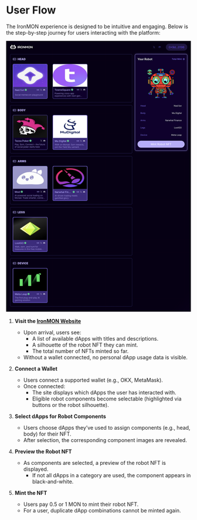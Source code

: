 # User Flow

The IronMON experience is designed to be intuitive and engaging. Below is the step-by-step journey for users interacting with the platform:

![Basic UI](/img/IRONMON_UI.png)

1. **Visit the [IronMON Website](https://testnet.ironmon.fun)**
   - Upon arrival, users see:
     - A list of available dApps with titles and descriptions.
     - A silhouette of the robot NFT they can mint.
     - The total number of NFTs minted so far.
   - Without a wallet connected, no personal dApp usage data is visible.

2. **Connect a Wallet**
   - Users connect a supported wallet (e.g., OKX, MetaMask).
   - Once connected:
     - The site displays which dApps the user has interacted with.
     - Eligible robot components become selectable (highlighted via buttons or the robot silhouette).

3. **Select dApps for Robot Components**
   - Users choose dApps they’ve used to assign components (e.g., head, body) for their NFT.
   - After selection, the corresponding component images are revealed.

4. **Preview the Robot NFT**
   - As components are selected, a preview of the robot NFT is displayed.
     - If not all dApps in a category are used, the component appears in black-and-white.

5. **Mint the NFT**
   - Users pay 0.5 or 1 MON to mint their robot NFT.
   - For a user, duplicate dApp combinations cannot be minted again.
